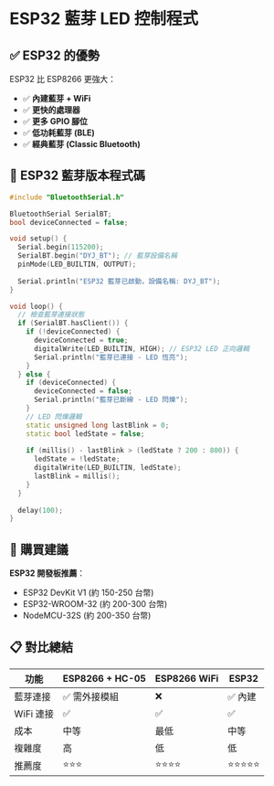 # ESP32 藍芽 LED 控制程式

## ✅ ESP32 的優勢

ESP32 比 ESP8266 更強大：
- ✅ **內建藍芽 + WiFi**
- ✅ **更快的處理器**
- ✅ **更多 GPIO 腳位**
- ✅ **低功耗藍芽 (BLE)**
- ✅ **經典藍芽 (Classic Bluetooth)**

## 📱 ESP32 藍芽版本程式碼

```cpp
#include "BluetoothSerial.h"

BluetoothSerial SerialBT;
bool deviceConnected = false;

void setup() {
  Serial.begin(115200);
  SerialBT.begin("DYJ_BT"); // 藍芽設備名稱
  pinMode(LED_BUILTIN, OUTPUT);
  
  Serial.println("ESP32 藍芽已啟動，設備名稱: DYJ_BT");
}

void loop() {
  // 檢查藍芽連接狀態
  if (SerialBT.hasClient()) {
    if (!deviceConnected) {
      deviceConnected = true;
      digitalWrite(LED_BUILTIN, HIGH); // ESP32 LED 正向邏輯
      Serial.println("藍芽已連接 - LED 恆亮");
    }
  } else {
    if (deviceConnected) {
      deviceConnected = false;
      Serial.println("藍芽已斷線 - LED 閃爍");
    }
    // LED 閃爍邏輯
    static unsigned long lastBlink = 0;
    static bool ledState = false;
    
    if (millis() - lastBlink > (ledState ? 200 : 800)) {
      ledState = !ledState;
      digitalWrite(LED_BUILTIN, ledState);
      lastBlink = millis();
    }
  }
  
  delay(100);
}
```

## 🛒 購買建議

**ESP32 開發板推薦**：
- ESP32 DevKit V1 (約 150-250 台幣)
- ESP32-WROOM-32 (約 200-300 台幣)
- NodeMCU-32S (約 200-350 台幣)

## 📋 對比總結

| 功能 | ESP8266 + HC-05 | ESP8266 WiFi | ESP32 |
|------|----------------|--------------|-------|
| 藍芽連接 | ✅ 需外接模組 | ❌ | ✅ 內建 |
| WiFi 連接 | ✅ | ✅ | ✅ |
| 成本 | 中等 | 最低 | 中等 |
| 複雜度 | 高 | 低 | 低 |
| 推薦度 | ⭐⭐⭐ | ⭐⭐⭐⭐ | ⭐⭐⭐⭐⭐ |
